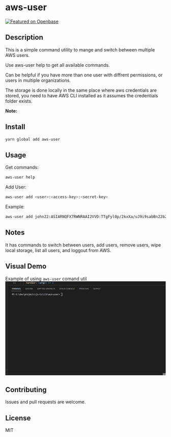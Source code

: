 # aws-user

[![Featured on Openbase](https://badges.openbase.com/js/featured/aws-user.svg?token=GZHACy5YrUt2gXoa+R3BfLwqPn8ZHb1OwI7ZonkyCU8=)](https://openbase.com/js/aws-user?utm_source=embedded&amp;utm_medium=badge&amp;utm_campaign=rate-badge)

## Description

This is a simple command utility to mange and switch between multiple AWS users.

Use aws-user help to get all available commands.

Can be helpful if you have more than one user with diffrent permissions, or users in multiple organizations.

The storage is done locally in the same place where aws credentials are stored, you need to have AWS CLI installed as it assumes the credentials folder exists.

**Note:**

## Install

```bash
yarn global add aws-user
```

## Usage

Get commands:

```bash
aws-user help
```

Add User:

```bash
aws-user add <user>:<access-key>:<secret-key>
```

Example:

```bash
aws-user add john22:ASIARNQFX7RWNRAAI2VVO:TTgFyl0p/2kxXa/uJ9i9sabBn22b2sewLXjaXPPY
```

## Notes

It has commands to switch between users, add users, remove users, wipe local storage, list all users, and loggout from AWS.

## Visual Demo

Example of using `aws-user` comand util
![aws-user Demo](/demo-aws-user.gif?raw=true "aws-user Demo")

## Contributing

Issues and pull requests are welcome.

## License

MIT
